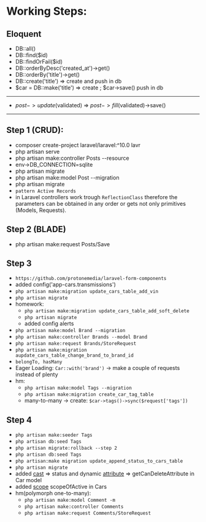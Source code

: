 # Working Steps:

## Eloquent
- DB::all()
- DB::find($id)
- DB::findOrFail($id)
- DB::orderByDesc('created_at')->get()
- DB::orderBy('title')->get()
- DB::create('title') => create and push in db
- $car = DB::make('title') => create ; $car->save() push in db

-------
- $post->update($validated) => $post->fill($validated)->save()
-------

## Step 1 (CRUD):
- composer create-project laravel/laravel:^10.0 lavr
- php artisan serve  
- php artisan make:controller Posts --resource  
- env->DB_CONNECTION=sqlite
- php artisan migrate    
- php artisan make:model Post --migration
- php artisan migrate  
- `pattern Active Records` 
- in Laravel controllers work trough `ReflectionClass` therefore the parameters can be obtained in any order or gets not only primitives (Models, Requests).

## Step 2 (BLADE)
- php artisan make:request Posts/Save

## Step 3
- `https://github.com/protonemedia/laravel-form-components`
- added config('app-cars.transmissions')
- `php artisan make:migration update_cars_table_add_vin`
- `php artisan migrate`
- homework:
  - `php artisan make:migration update_cars_table_add_soft_delete`
  - `php artisan migrate`
  - added config alerts
- `php artisan make:model Brand --migration`
- `php artisan make:controller Brands --model Brand`
- `php artisan make:request Brands/StoreRequest`
- `php artisan make:migration aupdate_cars_table_change_brand_to_brand_id`
- `belongTo, hasMany`
- Eager Loading: `Car::with('brand')` -> make a couple of requests instead of plenty
- hm:
  - `php artisan make:model Tags --migration`
  - `php artisan make:migration create_car_tag_table`
  - many-to-many -> create: `$car->tags()->sync($request['tags'])`

## Step 4
- `php artisan make:seeder Tags`
- `php artisan db:seed Tags`
- `php artisan migrate:rollback --step 2`
- `php artisan db:seed Tags`
- `php artisan:make migration update_append_status_to_cars_table`
- `php artisan migrate`
- added [cast](https://laravel.com/docs/10.x/eloquent-mutators) => status and dynamic [attribute](https://laravel.com/docs/10.x/eloquent-mutators) => getCanDeleteAttribute in Car model
- added [scope](https://laravel.com/docs/10.x/eloquent#local-scopes) scopeOfActive in Cars
- hm(polymorph one-to-many):
  - `php artisan make:model Comment -m` 
  - `php artisan make:controller Comments`
  - `php artisan make:request Comments/StoreRequest`